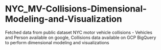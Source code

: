 # NYC_MV-Collisions-Dimensional-Modeling-and-Visualization
Fetched data from public dataset NYC motor vehicle collisions - Vehicles and Person available on google, Collisions data available on GCP BigQuery to perform dimensional modeling and visualizations
